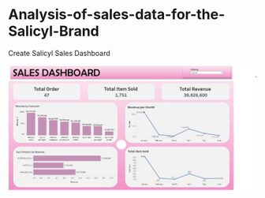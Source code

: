 # Analysis-of-sales-data-for-the-Salicyl-Brand
Create Salicyl Sales Dashboard

![alt text](Sales_Dashboard.png)

